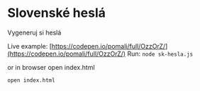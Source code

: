 # Slovenské heslá

Vygeneruj si heslá

Live example: [https://codepen.io/pomali/full/OzzOrZ/](https://codepen.io/pomali/full/OzzOrZ/)
Run: 
`node sk-hesla.js`

or in browser open index.html

`open index.html`

